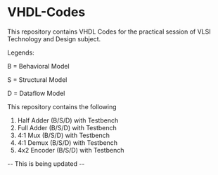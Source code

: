 # VHDL-Codes
This repository contains VHDL Codes for the practical session of VLSI Technology and Design subject.

Legends:

B = Behavioral Model

S = Structural Model

D = Dataflow Model

This repository contains the following
1) Half Adder (B/S/D) with Testbench
2) Full Adder (B/S/D) with Testbench
3) 4:1 Mux (B/S/D) with Testbench
4) 4:1 Demux (B/S/D) with Testbench
5) 4x2 Encoder (B/S/D) with Testbench

-- This is being updated --
